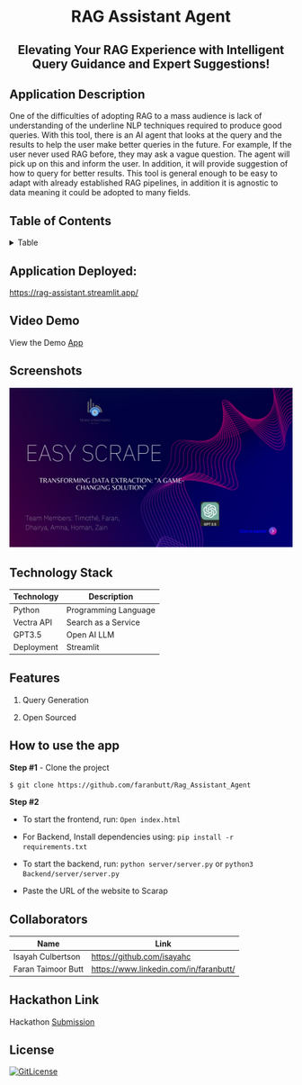 <!-- PROJECT TITLE -->
  <h1 align="center">RAG Assistant Agent</h1>
 <h2 2 align="center">
    Elevating Your RAG Experience with Intelligent Query Guidance and Expert Suggestions!
    <br />
    </h2>

## Application Description

One of the difficulties of adopting RAG to a mass audience is lack of understanding of the underline NLP techniques required to produce good queries. With this tool, there is an AI agent that looks at the query and the results to help the user make better queries in the future. For example, If the user never used RAG before, they may ask a vague question. The agent will pick up on this and inform the user. In addition, it will provide suggestion of how to query for better results. This tool is general enough to be easy to adapt with already established RAG pipelines, in addition it is agnostic to data meaning it could be adopted to many fields. 

## Table of Contents

<details>
<summary>Table</summary>

- [Application Description](#application-description)
- [Table of Contents](#table-of-contents)
- [Application Deployed](#application-deployed)
- [Project Demo](#demo)
- [Screenshots](#screenshots)
- [Technology Stack](#technology-stack)
- [Features](#features)
- [How to use the app](#how-to-use-the-app)
- [Collaborators](#collaborators)
- [Hackathon Link](#hackathon-link)
- [License](#license)

</details>

## Application Deployed:
https://rag-assistant.streamlit.app/


## Video Demo

View the Demo [App](https://storage.googleapis.com/lablab-video-submissions/clnxevogc00003574egffqeo9/raw/submission-video-x-clnxevogc00003574egffqeo9-clorgbu5a000p3j6sk4wfm5ng_hbv2906pg.mp4)

## Screenshots
![y1](https://github.com/faranbutt/Web-Parser/blob/main/1.jpg)

## Technology Stack

| Technology       | Description                                   |
| ---------------- | --------------------------------------------- |
| Python      | Programming Language                            |
| Vectra API          | Search as a Service                             |
| GPT3.5    | Open AI LLM                             |
| Deployment       | Streamlit                                 |

## Features

1. Query Generation

2. Open Sourced

## How to use the app

**Step #1** - Clone the project

```bash
$ git clone https://github.com/faranbutt/Rag_Assistant_Agent
```

**Step #2**

- To start the frontend, run: `Open index.html`

- For Backend, Install dependencies using: `pip install -r requirements.txt`

- To start the backend, run: `python server/server.py` or `python3 Backend/server/server.py`

- Paste the URL of the website to Scarap



## Collaborators

| Name            | Link                                   |
| --------------- | -------------------------------------- |
|Isayah Culbertson  | https://github.com/isayahc |
| Faran Taimoor Butt | https://www.linkedin.com/in/faranbutt/ |

## Hackathon Link

Hackathon [Submission](https://lablab.ai/event/rag-llms-with-your-data/rag-assisstant/rag-assistant-agent)

## License

[![GitLicense](https://img.shields.io/badge/License-MIT-lime.svg)](https://github.com/sandramsc/CultiVate/blob/master/LICENSE.md)
